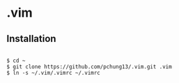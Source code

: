 .vim
====

Installation
------------

<code>
$ cd ~
$ git clone https://github.com/pchung13/.vim.git .vim
$ ln -s ~/.vim/.vimrc ~/.vimrc
</code>
